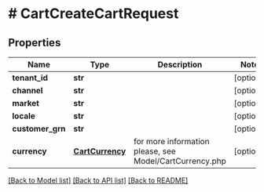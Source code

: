 # # CartCreateCartRequest


## Properties 


Name | Type | Description | Notes
------------ | ------------- | ------------- | -------------
**tenant_id**| **str** |   | [optional]
**channel**| **str** |   | [optional]
**market**| **str** |   | [optional]
**locale**| **str** |   | [optional]
**customer_grn**| **str** |   | [optional]
**currency**| [**CartCurrency**](CartCurrency.md) |  for more information please, see Model/CartCurrency.php  | [optional]


[[Back to Model list]](../../README.md#models) [[Back to API list]](../../README.md#endpoints) [[Back to README]](../../README.md)

